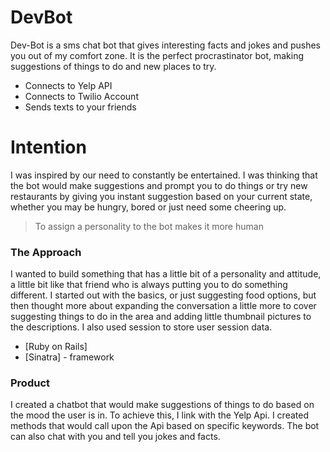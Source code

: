 <h1><a id="DevBot_0"></a>DevBot</h1>
<p>Dev-Bot is a sms chat bot that gives interesting facts and jokes and pushes you out of my comfort zone. It is the perfect procrastinator bot, making suggestions of things to do and new places to try.</p>
<ul>
<li>Connects to Yelp API</li>
<li>Connects to Twilio Account</li>
<li>Sends texts to your friends</li>
</ul>
<h1><a id="Intention_8"></a>Intention</h1>
<p>I was inspired by our need to constantly be entertained. I was thinking that the bot would make suggestions and prompt you to do things or try new restaurants by giving you instant suggestion based on your current state, whether you may be hungry, bored or just need some cheering up.</p>
<blockquote>
<p>To assign a personality to the bot makes it more human</p>
</blockquote>
<h3><a id="The_Approach_14"></a>The Approach</h3>
<p>I wanted to build something that has a little bit of a personality and attitude, a little bit like that friend who is always putting you to do something different. I started out with the basics, or just suggesting food options, but then thought more about expanding the conversation a little more to cover suggesting things to do in the area and adding little thumbnail pictures to the descriptions. I also used session to store user session data.</p>
<ul>
<li>[Ruby on Rails]</li>
<li>[Sinatra] - framework</li>
</ul>
<h3><a id="Product_19"></a>Product</h3>
<p>I created a chatbot that would make suggestions of things to do based on the mood the user is in. To achieve this, I link with the Yelp Api. I created methods that would call upon the Api based on specific keywords. The bot can also chat with you and tell you jokes and facts.</p>
